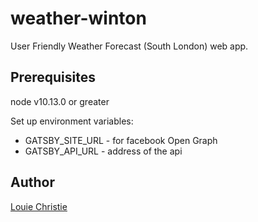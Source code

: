 # weather-winton

User Friendly Weather Forecast (South London) web app.

## Prerequisites

node v10.13.0 or greater

Set up environment variables:

- GATSBY_SITE_URL - for facebook Open Graph
- GATSBY_API_URL - address of the api

## Author

[Louie Christie](https://www.louiechristie.com)
